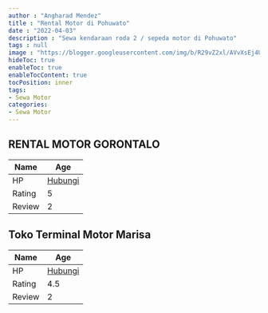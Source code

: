 ```yaml
---
author : "Angharad Mendez"
title : "Rental Motor di Pohuwato"
date : "2022-04-03"
description : "Sewa kendaraan roda 2 / sepeda motor di Pohuwato"
tags : null
image : "https://blogger.googleusercontent.com/img/b/R29vZ2xl/AVvXsEj4UAFDEz9kbVhHLanaB22vJwoTvMsUYiipcH5nC41lnmb5fsY-tny_uiyXVm5lWOjzBAWGIOR37n36ZxY-twHtu8w2b759_mNWBGKw22rWiSeh48eb-20bSpd4szKncke3ZP9kl_muYaMu-cP36QqgmDsuGtIlBF1ENubJfS-I_xCDdte4WC6X6EnZqA/w300-h200/rental-motor-di-pohuwato.png"
hideToc: true
enableToc: true
enableTocContent: true
tocPosition: inner
tags:
- Sewa Motor
categories:
- Sewa Motor
---
```



## RENTAL MOTOR GORONTALO

Name | Age
--------|------
HP | [Hubungi](https://pcandroidplayer.blogspot.com/?clayads=https://getnumber.ndower.dev?phone=MDgyMTk1NTk0MjI0)
Rating | 5
Review | 2


## Toko Terminal Motor Marisa

Name | Age
--------|------
HP | [Hubungi](https://pcandroidplayer.blogspot.com/?clayads=https://getnumber.ndower.dev?phone=)
Rating | 4.5
Review | 2


